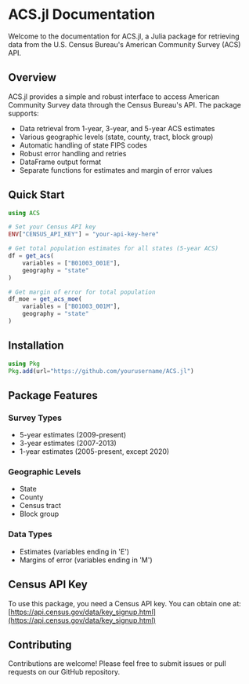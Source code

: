 # ACS.jl Documentation

Welcome to the documentation for ACS.jl, a Julia package for retrieving data from the U.S. Census Bureau's American Community Survey (ACS) API.

## Overview

ACS.jl provides a simple and robust interface to access American Community Survey data through the Census Bureau's API. The package supports:

- Data retrieval from 1-year, 3-year, and 5-year ACS estimates
- Various geographic levels (state, county, tract, block group)
- Automatic handling of state FIPS codes
- Robust error handling and retries
- DataFrame output format
- Separate functions for estimates and margin of error values

## Quick Start

```julia
using ACS

# Set your Census API key
ENV["CENSUS_API_KEY"] = "your-api-key-here"

# Get total population estimates for all states (5-year ACS)
df = get_acs(
    variables = ["B01003_001E"],
    geography = "state"
)

# Get margin of error for total population
df_moe = get_acs_moe(
    variables = ["B01003_001M"],
    geography = "state"
)
```

## Installation

```julia
using Pkg
Pkg.add(url="https://github.com/yourusername/ACS.jl")
```

## Package Features

### Survey Types
- 5-year estimates (2009-present)
- 3-year estimates (2007-2013)
- 1-year estimates (2005-present, except 2020)

### Geographic Levels
- State
- County
- Census tract
- Block group

### Data Types
- Estimates (variables ending in 'E')
- Margins of error (variables ending in 'M')

## Census API Key

To use this package, you need a Census API key. You can obtain one at:
[https://api.census.gov/data/key_signup.html](https://api.census.gov/data/key_signup.html)

## Contributing

Contributions are welcome! Please feel free to submit issues or pull requests on our GitHub repository. 